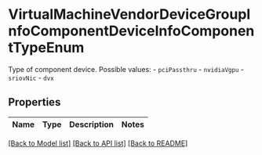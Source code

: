 # VirtualMachineVendorDeviceGroupInfoComponentDeviceInfoComponentTypeEnum

Type of component device.  Possible values: - `pciPassthru` - `nvidiaVgpu` - `sriovNic` - `dvx` 

## Properties
Name | Type | Description | Notes
------------ | ------------- | ------------- | -------------

[[Back to Model list]](../README.md#documentation-for-models) [[Back to API list]](../README.md#documentation-for-api-endpoints) [[Back to README]](../README.md)


